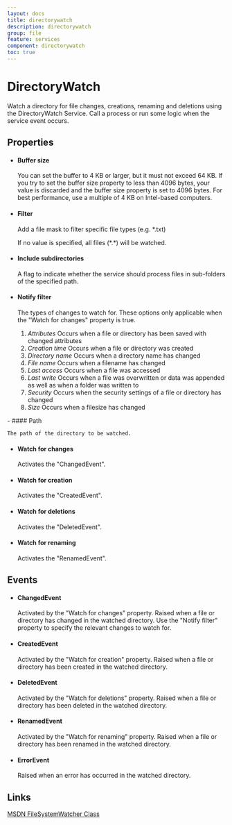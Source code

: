 ```yaml
---
layout: docs
title: directorywatch
description: directorywatch
group: file
feature: services
component: directorywatch
toc: true
---
```

DirectoryWatch
==============

Watch a directory for file changes, creations, renaming and deletions using the DirectoryWatch Service. 
Call a process or run some logic when the service event occurs.

Properties
----------

-  #### Buffer size

    You can set the buffer to 4 KB or larger, but it must not exceed 64
    KB. If you try to set the buffer size property to less than 4096
    bytes, your value is discarded and the buffer size property is set
    to 4096 bytes. For best performance, use a multiple of 4 KB on
    Intel-based computers.

-  #### Filter

    Add a file mask to filter specific file types (e.g. \*.txt)

    If no value is specified, all files (\*.\*) will be watched.

-  #### Include subdirectories

    A flag to indicate whether the service should process files in
    sub-folders of the specified path.

-  #### Notify filter

    The types of changes to watch for. These options only applicable
    when the "Watch for changes" property is true.

    1.  *Attributes* Occurs when a file or directory has been saved with
        changed attributes
    2.  *Creation time* Occurs when a file or directory was created
    3.  *Directory name* Occurs when a directory name has changed
    4.  *File name* Occurs when a filename has changed
    5.  *Last access* Occurs when a file was accessed
    6.  *Last write* Occurs when a file was overwritten or data was
        appended as well as when a folder was written to
    7.  *Security* Occurs when the security settings of a file or
        directory has changed
    8.  *Size* Occurs when a filesize has changed
<p>
-  #### Path

    The path of the directory to be watched.

-  #### Watch for changes

    Activates the "ChangedEvent".

-  #### Watch for creation

    Activates the "CreatedEvent".

-  #### Watch for deletions

    Activates the "DeletedEvent".

-  #### Watch for renaming

    Activates the "RenamedEvent".

Events
------

-  #### ChangedEvent

    Activated by the "Watch for changes" property. Raised when a file or
    directory has changed in the watched directory. Use the "Notify
    filter" property to specify the relevant changes to watch for.

-  #### CreatedEvent

    Activated by the "Watch for creation" property. Raised when a file
    or directory has been created in the watched directory.

-  #### DeletedEvent

    Activated by the "Watch for deletions" property. Raised when a file
    or directory has been deleted in the watched directory.

-  #### RenamedEvent

    Activated by the "Watch for renaming" property. Raised when a file
    or directory has been renamed in the watched directory.

-  #### ErrorEvent

    Raised when an error has occurred in the watched directory.

Links
-----

[MSDN FileSystemWatcher
Class](http://msdn.microsoft.com/en-us/library/system.io.filesystemwatcher.aspx)
